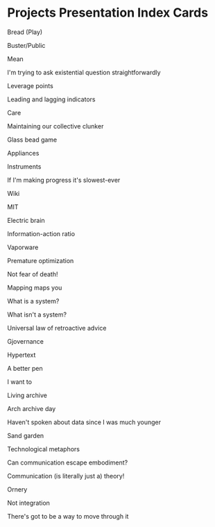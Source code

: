 # Projects Presentation Index Cards

Bread (Play)

Buster/Public

Mean

I'm trying to ask existential question straightforwardly

Leverage points

Leading and lagging indicators

Care

Maintaining our collective clunker

Glass bead game

Appliances

Instruments

If I'm making progress it's slowest-ever

Wiki

MIT

Electric brain

Information-action ratio

Vaporware

Premature optimization

Not fear of death!

Mapping maps you

What is a system?

What isn't a system?

Universal law of retroactive advice

Gjovernance

Hypertext

A better pen

I want to

Living archive

Arch archive day

Haven't spoken about data since I was much younger

Sand garden

Technological metaphors

Can communication escape embodiment?

Communication (is literally just a) theory!

Ornery

Not integration

There's got to be a way to move through it